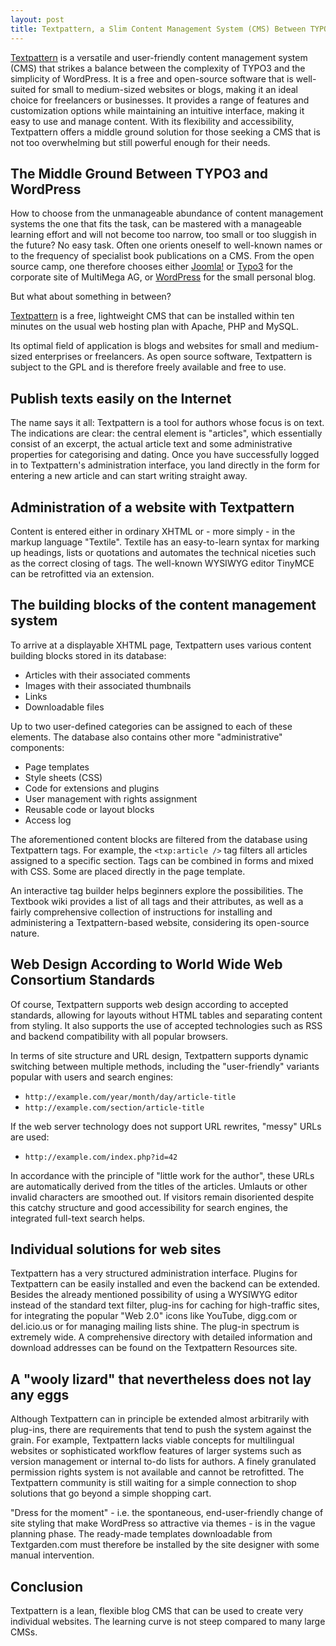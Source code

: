 ```yaml
---
layout: post
title: Textpattern, a Slim Content Management System (CMS) Between TYPO3 and WordPress
---
```


[Textpattern](https://textpattern.com/) is a versatile and user-friendly content management system (CMS) that strikes a balance between the complexity of TYPO3 and the simplicity of WordPress. It is a free and open-source software that  is well-suited for small to medium-sized websites or blogs, making it an ideal choice for freelancers or businesses. It provides a range of features and customization options while maintaining an intuitive interface, making it easy to use and manage content. With its flexibility and accessibility, Textpattern offers a middle ground solution for those seeking a CMS that is not too overwhelming but still powerful enough for their needs.

## The Middle Ground Between TYPO3 and WordPress

How to choose from the unmanageable abundance of content management systems the one that fits the task, can be mastered with a manageable learning effort and will not become too narrow, too small or too sluggish in the future? No easy task. Often one orients oneself to well-known names or to the frequency of specialist book publications on a CMS. From the open source camp, one therefore chooses either [Joomla!](https://www.joomla.org/) or [Typo3](https://typo3.org/) for the corporate site of MultiMega AG, or [WordPress](https://wordpress.org/) for the small personal blog.

But what about something in between?

[Textpattern](https://textpattern.com/) is a free, lightweight CMS that can be installed within ten minutes on the usual web hosting plan with Apache, PHP and MySQL. 

Its optimal field of application is blogs and websites for small and medium-sized enterprises or freelancers. As open source software, Textpattern is subject to the GPL and is therefore freely available and free to use.

## Publish texts easily on the Internet

The name says it all: Textpattern is a tool for authors whose focus is on text. The indications are clear: the central element is "articles", which essentially consist of an excerpt, the actual article text and some administrative properties for categorising and dating. Once you have successfully logged in to Textpattern's administration interface, you land directly in the form for entering a new article and can start writing straight away.

## Administration of a website with Textpattern

Content is entered either in ordinary XHTML or - more simply - in the markup language "Textile". Textile has an easy-to-learn syntax for marking up headings, lists or quotations and automates the technical niceties such as the correct closing of tags. The well-known WYSIWYG editor TinyMCE can be retrofitted via an extension.

## The building blocks of the content management system

To arrive at a displayable XHTML page, Textpattern uses various content building blocks stored in its database:

* Articles with their associated comments
* Images with their associated thumbnails
* Links
* Downloadable files

Up to two user-defined categories can be assigned to each of these elements. The database also contains other more "administrative" components:

*   Page templates
*   Style sheets (CSS)
*   Code for extensions and plugins
*   User management with rights assignment
*   Reusable code or layout blocks
*   Access log

The aforementioned content blocks are filtered from the database using Textpattern tags. For example, the `<txp:article />` tag filters all articles assigned to a specific section. Tags can be combined in forms and mixed with CSS. Some are placed directly in the page template.

An interactive tag builder helps beginners explore the possibilities. The Textbook wiki provides a list of all tags and their attributes, as well as a fairly comprehensive collection of instructions for installing and administering a Textpattern-based website, considering its open-source nature.

## Web Design According to World Wide Web Consortium Standards

Of course, Textpattern supports web design according to accepted standards, allowing for layouts without HTML tables and separating content from styling. It also supports the use of accepted technologies such as RSS and backend compatibility with all popular browsers.

In terms of site structure and URL design, Textpattern supports dynamic switching between multiple methods, including the "user-friendly" variants popular with users and search engines:

*   `http://example.com/year/month/day/article-title`
*   `http://example.com/section/article-title`

If the web server technology does not support URL rewrites, "messy" URLs are used:

*   `http://example.com/index.php?id=42`

In accordance with the principle of "little work for the author", these URLs are automatically derived from the titles of the articles. Umlauts or other invalid characters are smoothed out. If visitors remain disoriented despite this catchy structure and good accessibility for search engines, the integrated full-text search helps.

## Individual solutions for web sites

Textpattern has a very structured administration interface. Plugins for Textpattern can be easily installed and even the backend can be extended. Besides the already mentioned possibility of using a WYSIWYG editor instead of the standard text filter, plug-ins for caching for high-traffic sites, for integrating the popular "Web 2.0" icons like YouTube, digg.com or del.icio.us or for managing mailing lists shine. The plug-in spectrum is extremely wide. A comprehensive directory with detailed information and download addresses can be found on the Textpattern Resources site.

## A "wooly lizard" that nevertheless does not lay any eggs

Although Textpattern can in principle be extended almost arbitrarily with plug-ins, there are requirements that tend to push the system against the grain. For example, Textpattern lacks viable concepts for multilingual websites or sophisticated workflow features of larger systems such as version management or internal to-do lists for authors. A finely granulated permission rights system is not available and cannot be retrofitted. The Textpattern community is still waiting for a simple connection to shop solutions that go beyond a simple shopping cart.

"Dress for the moment" - i.e. the spontaneous, end-user-friendly change of site styling that make WordPress so attractive via themes - is in the vague planning phase. The ready-made templates downloadable from Textgarden.com must therefore be installed by the site designer with some manual intervention.

## Conclusion

Textpattern is a lean, flexible blog CMS that can be used to create very individual websites. The learning curve is not steep compared to many large CMSs.
